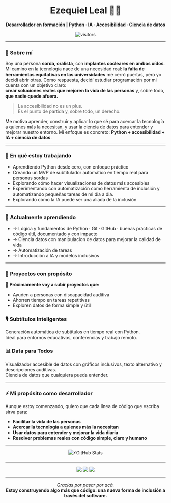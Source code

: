 <h1 align="center">Ezequiel Leal 🧏‍♂️</h1>
<p align="center"><strong>Desarrollador en formación | Python · IA · Accesibilidad · Ciencia de datos</strong></p>

<p align="center">
  <img src="https://komarev.com/ghpvc/?username=esechieu&style=flat&color=blue" alt="visitors" />
</p>

---

### 🚀 Sobre mí

Soy una persona **sorda, oralista**, con **implantes cocleares en ambos oídos**.  
Mi camino en la tecnología nace de una necesidad real:  **la falta de herramientas equitativas en las universidades** me cerró puertas, pero yo decidí abrir otras.
Como respuesta, decidí estudiar programación por mi cuenta con un objetivo claro:  
**crear soluciones reales que mejoren la vida de las personas** y, sobre todo, **que nadie quede afuera.**

> La accesibilidad no es un plus.  
> Es el punto de partida y, sobre todo, un derecho.

Me motiva aprender, construir y aplicar lo que sé para acercar la tecnología a quienes más la necesitan, y usar la ciencia de datos para entender y mejorar nuestro entorno. 
Mi enfoque es concreto: **Python + accesibilidad + IA + ciencia de datos**.

---

### 🔭 En qué estoy trabajando

- Aprendiendo Python desde cero, con enfoque práctico
- Creando un MVP de subtitulador automático en tiempo real para personas sordas 
- Explorando cómo hacer visualizaciones de datos más accesibles
- Experimentando con automatización como herramienta de inclusión y automatizando pequeñas tareas de mi dia a dia. 
- Explorando cómo la IA puede ser una aliada de la inclusión

---

### 📘 Actualmente aprendiendo

- → Lógica y fundamentos de Python · Git · GitHub · buenas prácticas de código útil, documentado y con impacto
- → Ciencia datos con manipulacion de datos para mejorar la calidad de vida
- → Automatización de tareas
- → Introducción a IA y modelos inclusivos

---

### 🧪 Proyectos con propósito

📌 **Próximamente voy a subir proyectos que:**
- Ayuden a personas con discapacidad auditiva
- Ahorren tiempo en tareas repetitivas
- Exploren datos de forma simple y útil

<h3>🎙️ Subtítulos Inteligentes</h3>
<p>
  Generación automática de subtítulos en tiempo real con Python.<br />
  Ideal para entornos educativos, conferencias y trabajo remoto.
</p>

<h3>📊 Data para Todos</h3>
<p>
  Visualizador accesible de datos con gráficos inclusivos, texto alternativo y descripciones auditivas.<br />
  Ciencia de datos que cualquiera pueda entender.
</p>


---

### ⚡️ Mi propósito como desarrollador

Aunque estoy comenzando, quiero que cada línea de código que escriba sirva para:
- **Facilitar la vida de las personas**
- **Acercar la tecnología a quienes más la necesitan**
- **Usar datos para entender y mejorar la vida diaria**
- **Resolver problemas reales con código simple, claro y humano**

---

<p align="center">
  <img src="https://github-readme-stats.vercel.app/api?username=esechieu&show_icons=true&theme=tokyonight&hide_border=true" alt="⚡️GitHub Stats" />
  <br />
</p>

---

<p align="center">
  <a href="https://www.linkedin.com/in/eleal14"><img src="https://img.shields.io/badge/-LinkedIn-0A66C2?style=flat&logo=linkedin&logoColor=white" /></a>
  <a href="mailto:ezequiel.leal7@gmail.com"><img src="https://img.shields.io/badge/-Email-D14836?style=flat&logo=gmail&logoColor=white" /></a>
  <a href="https://github.com/esechieu"><img src="https://img.shields.io/badge/-GitHub-181717?style=flat&logo=github&logoColor=white" /></a>
</p>

---

<p align="center">
  <em>Gracias por pasar por acá.</em>  
  <br />
  <strong>Estoy construyendo algo más que código:  
  una nueva forma de inclusión a través del software.</strong>
</p>

